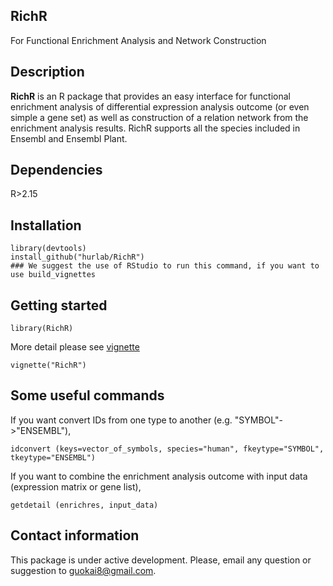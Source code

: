 ## RichR
For Functional Enrichment Analysis and Network Construction 

## Description  
__RichR__ is an R package that provides an easy interface for functional enrichment analysis of differential expression analysis outcome (or even simple a gene set) as well as construction of a relation network from the enrichment analysis results. RichR supports all the species included in Ensembl and Ensembl Plant.   

## Dependencies  
R>2.15

## Installation
```   
library(devtools)    
install_github("hurlab/RichR")
### We suggest the use of RStudio to run this command, if you want to use build_vignettes
```

## Getting started
```
library(RichR)
```  
More detail please see [vignette](https://github.com/hurlab/RichR/wiki)
```    
vignette("RichR")
```   

## Some useful commands
If you want convert IDs from one type to another (e.g. "SYMBOL"->"ENSEMBL"),
``` 
idconvert (keys=vector_of_symbols, species="human", fkeytype="SYMBOL", tkeytype="ENSEMBL")
```  
If you want to combine the enrichment analysis outcome with input data (expression matrix or gene list),
```  
getdetail (enrichres, input_data)
```  

## Contact information
This package is under active development. Please, email any question or suggestion to guokai8@gmail.com. 

